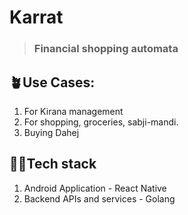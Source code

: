# Karrat
> ###  Financial shopping automata 

## 🪴Use Cases:
1. For Kirana management
2. For shopping, groceries, sabji-mandi.
3. Buying Dahej

## 👩‍💻Tech stack
1. Android Application - React Native
2. Backend APIs and services - Golang
